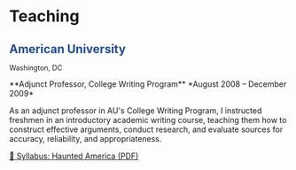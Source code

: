 # Teaching

<h2 style="color:#244d8f;">American University</h2>
<p style="font-size:0.9em; margin-top:-0.2em;">Washington, DC</p>
**Adjunct Professor, College Writing Program**  
*August 2008 – December 2009*  

As an adjunct professor in AU's College Writing Program, I instructed freshmen in an introductory academic writing course, teaching them how to construct effective arguments, conduct research, and evaluate sources for accuracy, reliability, and appropriateness.

<a href="/portfolio/assets/AU_CWP_F2008_syllabus.pdf" target="_blank">📄 Syllabus: Haunted America (PDF)</a>
